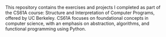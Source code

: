 This repository contains the exercises and projects I completed as part of the CS61A course: Structure and Interpretation of Computer Programs, offered by UC Berkeley. CS61A focuses on foundational concepts in computer science, with an emphasis on abstraction, algorithms, and functional programming using Python.

